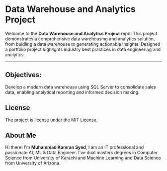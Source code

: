 # Data Warehouse and Analytics Project

Welcome to the **Data Warehouse and Analytics Project** repo!
This project demonstrates a comprehensive data warehousing and analytics solution, from buidling a data warehouse to generating actionable insights. Designed a portfolio project highlights industry best practices in data engineering and analytics.

---

## Objectives:

Develop a modern data warehouse using SQL Server to consolidate sales data, enabling analytical reporting and informed decision making.

## License

The project is license under the MIT License.

## About Me

Hi there! I'm **Muhammad Kamran Syed**, I am an IT professional and passionate AI, ML & Data Engineer. I've dual masters degrees in Computer Science from University of Karachi and Machine Learning and Data Science from University of Arizona.
